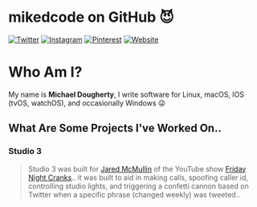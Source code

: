 # mikedcode on GitHub :smiling_imp:

[![Twitter](https://img.shields.io/badge/twitter-%40mikedcode-1da1f2.svg)](https://twitter.com/mikedcode)
[![Instagram](https://img.shields.io/badge/instagram-%40mikedcode-c13584.svg)](https://www.instagram.com/mikedcode/)
[![Pinterest](https://img.shields.io/badge/pinterest-%40mikedcode-bd081c.svg)](https://www.instagram.com/mikedcode/)
[![Website](https://img.shields.io/badge/develop%20for-Linux%20%7C%20macOS%20%7C%20IOS%20%7C%20Windows-1976D2.svg)](http://mikedcode.com)

# Who Am I?
My name is **Michael Dougherty**, I write software for Linux, macOS, IOS (tvOS, watchOS), and occasionally Windows :stuck_out_tongue_winking_eye:

## What Are Some Projects I've Worked On..
### Studio 3
> Studio 3 was built for [Jared McMullin](http://www.jaredmcmullin.com/) of the YouTube show [Friday Night Cranks](https://www.youtube.com/user/FridayNightCranks)..
> it was built to aid in making calls, spoofing caller id, controlling studio lights,
> and triggering a confetti cannon based on Twitter when a specific phrase (changed weekly) was tweeted..
